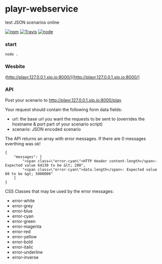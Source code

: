 # playr-webservice

test JSON scenarios online


[![npm](https://img.shields.io/npm/dm/playr-webservice.svg?style=flat-square)](https://www.npmjs.com/package/playr-webservice)
[![Travis](https://img.shields.io/travis/eventEmitter/playr-webservice.svg?style=flat-square)](https://travis-ci.org/eventEmitter/playr-webservice)
[![node](https://img.shields.io/node/v/playr-webservice.svg?style=flat-square)](https://nodejs.org/)


### start

    node .


### Wesbite

(http://playr.127.0.0.1.xip.io:8000/)[http://playr.127.0.0.1.xip.io:8000/]


### API

Post your scenario to http://playr.127.0.0.1.xip.io:8000/play


Your request should contain the following form data fields:
- url: the base url you want the requests to be sent to (overrides the hostname & port part of your scenario script)
- scenario: JSON encoded scenario


The API returns an array with error messages. If there are 0 messages everthing was ok!

    {
        "messages": [
            "<span class=\"error-cyan\">HTTP Header content-length</span>: Expected value 64130 to be &lt; 200",
            "<span class=\"error-cyan\">data.length</span>: Expected value 60 to be &gt; 5000000"
        ]
    }


CSS Classes that may be used by the error messages:

- error-white
- error-grey
- error-blue
- error-cyan
- error-green
- error-magenta
- error-red
- error-yellow
- error-bold
- error-italic
- error-underline
- error-inverse